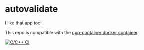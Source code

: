 # autovalidate

I like that app too!

This repo is compatible with the [cpp-container docker container](https://github.com/ChicoState/cpp-container).

[![C/C++ CI](https://github.com/Jenner0Hilton/autovalidate/actions/workflows/c-cpp.yml/badge.svg)](https://github.com/Jenner0Hilton/autovalidate/actions/workflows/c-cpp.yml)
